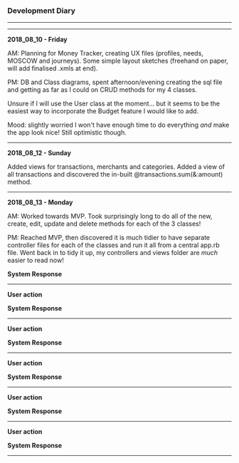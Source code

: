 ### Development Diary
___
___

**2018_08_10 - Friday**

AM: Planning for Money Tracker, creating UX files (profiles, needs, MOSCOW and journeys).  Some simple layout sketches (freehand on paper, will add finalised .xmls at end).

PM: DB and Class diagrams, spent afternoon/evening creating the sql file and getting as far as I could on CRUD methods for my 4 classes.

Unsure if I will use the User class at the moment... but it seems to be the easiest way to incorporate the Budget feature I would like to add.

Mood: slightly worried I won't have enough time to do everything _and_ make the app look nice! Still optimistic though.
***

**2018_08_12 - Sunday**

Added views for transactions, merchants and categories.  Added a view of all transactions and discovered the in-built @transactions.sum(&:amount) method.

***
**2018_08_13 - Monday**

AM:  Worked towards MVP.  Took surprisingly long to do all of the new, create, edit, update and  delete methods for each of the 3 classes!

PM:  Reached MVP, then discovered it is much tidier to have separate controller files for each of the classes and run it all from a central app.rb file.  Went back in to tidy it up, my controllers and views folder are _much_  easier to read now!


**System Response**

***
**User action**


**System Response**

***
**User action**


**System Response**

***
**User action**


**System Response**

***
**User action**


**System Response**

***
**User action**


**System Response**

***

